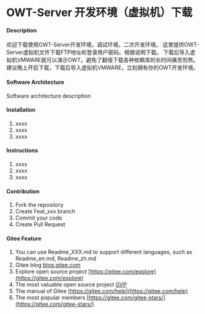 # OWT-Server 开发环境（虚拟机）下载

#### Description
欢迎下载使用OWT-Server开发环境，调试环境，二次开发环境。
这里提供OWT-Server虚拟机文件下载FTP地址和登录用户密码。根据说明下载。
下载后导入虚拟机VMWARE就可以演示OWT。避免了翻墙下载各种依赖库的长时间痛苦煎熬。
建议晚上开启下载，下载后导入虚拟机VMWARE，立刻拥有你的OWT开发环境。

#### Software Architecture
Software architecture description

#### Installation

1.  xxxx
2.  xxxx
3.  xxxx

#### Instructions

1.  xxxx
2.  xxxx
3.  xxxx

#### Contribution

1.  Fork the repository
2.  Create Feat_xxx branch
3.  Commit your code
4.  Create Pull Request


#### Gitee Feature

1.  You can use Readme\_XXX.md to support different languages, such as Readme\_en.md, Readme\_zh.md
2.  Gitee blog [blog.gitee.com](https://blog.gitee.com)
3.  Explore open source project [https://gitee.com/explore](https://gitee.com/explore)
4.  The most valuable open source project [GVP](https://gitee.com/gvp)
5.  The manual of Gitee [https://gitee.com/help](https://gitee.com/help)
6.  The most popular members  [https://gitee.com/gitee-stars/](https://gitee.com/gitee-stars/)
